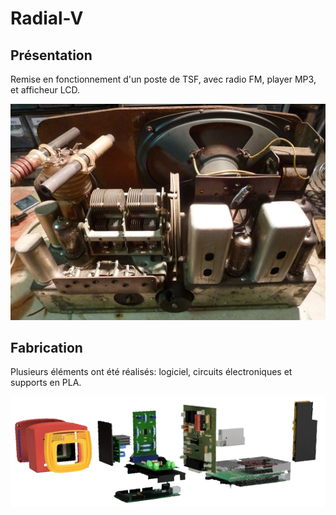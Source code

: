 # Radial-V

## Présentation

Remise en fonctionnement d'un poste de TSF, avec radio FM, player MP3, et afficheur LCD.

![Radial-V-before](docs/images/Radial-V-before.JPG)

## Fabrication

Plusieurs éléments ont été réalisés: logiciel, circuits électroniques et supports en PLA.

![Radial-V-front](docs/images/Radial-V-front.png)

